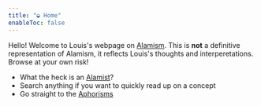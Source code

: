 ```yaml
---
title: "◒ Home"
enableToc: false
---
```


Hello! Welcome to Louis's webpage on [Alamism](Terms/Alamism.md). This is **not** a definitive representation of Alamism, it reflects Louis's thoughts and interperetations. Browse at your own risk!

- What the heck is an [Alamist](Terms/Alamist.md)?
- Search anything if you want to quickly read up on a concept
- Go straight to the [Aphorisms](Terms/Aphorisms.md)
